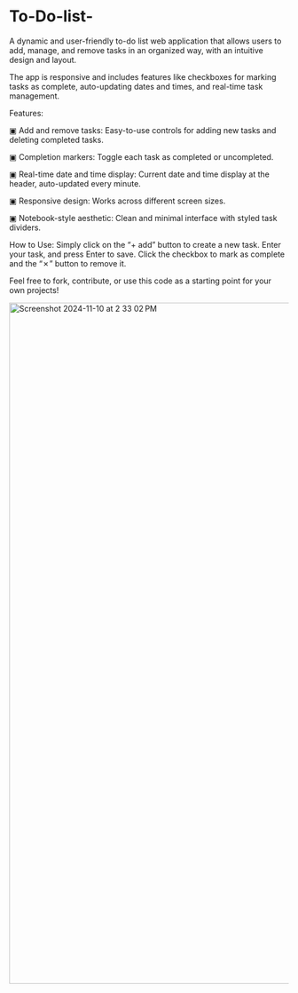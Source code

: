 # To-Do-list-
A dynamic and user-friendly to-do list web application that allows users to add, manage, and remove tasks in an organized way, with an intuitive design and layout.

The app is responsive and includes features like checkboxes for marking tasks as complete, auto-updating dates and times, and real-time task management.


Features:

▣ Add and remove tasks: Easy-to-use controls for adding new tasks and deleting completed tasks.

▣ Completion markers: Toggle each task as completed or uncompleted.

▣ Real-time date and time display: Current date and time display at the header, auto-updated every minute.

▣ Responsive design: Works across different screen sizes.

▣ Notebook-style aesthetic: Clean and minimal interface with styled task dividers.



How to Use: Simply click on the “+ add” button to create a new task. Enter your task, and press Enter to save. Click the checkbox to mark as complete and the “✗” button to remove it.


Feel free to fork, contribute, or use this code as a starting point for your own projects!

<img width="1227" alt="Screenshot 2024-11-10 at 2 33 02 PM" src="https://github.com/user-attachments/assets/6d0875f4-35db-482d-b91b-105ba5f3eeea">
